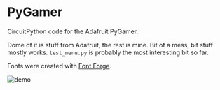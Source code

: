 # PyGamer

CircuitPython code for the Adafruit PyGamer.

Dome of it is stuff from Adafruit, the rest is mine. Bit of a mess, bit stuff mostly works. `test_menu.py` is probably the most interesting bit so far.

Fonts were created with [Font Forge](https://fontforge.org/en-US/).

![demo](assets/demo.gif)
